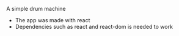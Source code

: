 A simple drum machine 
- The app was made with react
- Dependencies such as react and react-dom is needed to work
